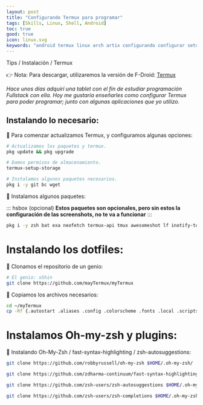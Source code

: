 ```yaml
---
layout: post
title: "Configurando Termux para programar"
tags: [Skills, Linux, Shell, Android]
toc: true
good: true
icon: linux.svg
keywords: "android termux linux arch artix configurando configurar setup programar programming hub fullstack developer learning how to ide IDE myTermux ohmyzsh zsh bat cat cava ncmpcpp mpd mpc mpv firefox develop developing programando tablet samsung xiaomi tab galaxy"
---
```


Tips / Instalación / Termux

👉 Nota: Para descargar, utilizaremos la versión de F-Droid: [Termux](https://f-droid.org/en/packages/com.termux/)

<div class="p-list">

<i>Hace unos días adquirí una tablet con el fin de estudiar programación Fullstack con ella. Hoy me gustaría enseñarles como configurar Termux para poder programar; junto con algunas aplicaciones que yo utilizo.</i>

## Instalando lo necesario:

🔅 Para comenzar actualizamos Termux, y configuramos algunas opciones:

~~~ bash
# Actualizamos los paquetes y termux.
pkg update && pkg upgrade

# Damos permisos de almacenamiento.
termux-setup-storage

# Instalamos algunos paquetes necesarios.
pkg i -y git bc wget
~~~

🔅 Instalamos algunos paquetes:

::: hsbox (opcional)
__Estos paquetes son opcionales, pero sin estos la configuración de las screenshots, no te va a funcionar__
:::

~~~ bash
pkg i -y zsh bat exa neofetch termux-api tmux awesomeshot lf inotify-tools neovim 
~~~
</div>

# Instalando los dotfiles:

<div class="p-list">
🔅 Clonamos el repositorio de un genio: 

~~~ bash
# El genio: xShin
git clone https://github.com/mayTermux/myTermux
~~~

🔅 Copiamos los archivos necesarios:

~~~ bash
cd ~/myTermux
cp -Rf {.autostart .aliases .config .colorscheme .fonts .local .scripts .termux .tmux.conf .zshrc .oh-my-zsh} ~/
~~~
</div>

# Instalamos Oh-my-zsh y plugins:

🔅 Instalando Oh-My-Zsh / fast-syntax-highlighting / zsh-autosuggestions:

~~~ bash
git clone https://github.com/robbyrussell/oh-my-zsh $HOME/.oh-my-zsh/

git clone https://github.com/zdharma-continuum/fast-syntax-highlighting $HOME/.oh-my-zsh/custom/plugins/fast-syntax-highlighting

git clone https://github.com/zsh-users/zsh-autosuggestions $HOME/.oh-my-zsh/custom/plugins/zsh-autosuggestions

git clone https://github.com/zsh-users/zsh-completions $HOME/.oh-my-zsh/custom/plugins/zsh-completions
~~~